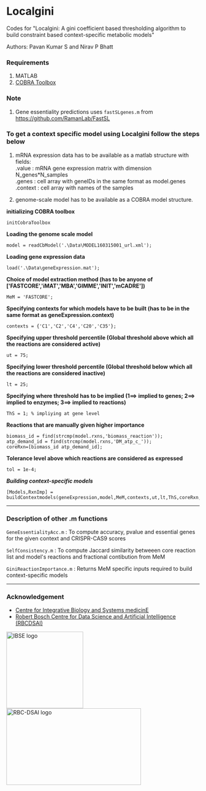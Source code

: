 # Localgini
Codes for "Localgini: A gini coefficient based thresholding algorithm to build constraint based
context-specific metabolic models"   

Authors: Pavan Kumar S and Nirav P Bhatt 

### Requirements
1. MATLAB
2. [COBRA Toolbox](http://opencobra.github.io/cobratoolbox/)

### Note
1. Gene essentiality predictions uses ```fastSLgenes.m``` from https://github.com/RamanLab/FastSL

### To get a context specific model using Localgini follow the steps below
1. mRNA expression data has to be available as a matlab structure with fields:   
  	.value : mRNA gene expression matrix with dimension N_genes*N_samples <br>
	.genes : cell array with geneIDs in the same format as model.genes <br>
	.context : cell array with names of the samples <br>

2. genome-scale model has to be available as a COBRA model structure.


**initializing COBRA toolbox**  
```
initCobraToolbox
```

**Loading the genome scale model**  
```
model = readCbModel('.\Data\MODEL160315001_url.xml');
```

**Loading gene expression data**  
```
load('.\Data\geneExpression.mat');
```

**Choice of model extraction method (has to be anyone of ['FASTCORE','iMAT','MBA','GIMME','INIT','mCADRE'])**  
```
MeM = 'FASTCORE';
```

**Specifying contexts for which models have to be built (has to be in the same format as geneExpression.context)**  
```
contexts = {'C1','C2','C4','C20','C35'};
```

**Specifying upper threshold percentile (Global threshold above which all the reactions are considered active)**  
```
ut = 75;
```

**Specifying lower threshold percentile (Global threshold below which all the reactions are considered inactive)**  
```
lt = 25;
```

**Specifying where threshold has to be implied (1==> implied to genes; 2==> implied to enzymes; 3==> implied to reactions)**  
```
ThS = 1; % impliying at gene level
```

**Reactions that are manually given higher importance**
```
biomass_id = find(strcmp(model.rxns,'biomass_reaction'));
atp_demand_id = find(strcmp(model.rxns,'DM_atp_c_'));
coreRxn=[biomass_id atp_demand_id];
```

**Tolerance level above which reactions are considered as expressed**
```
tol = 1e-4;
```

***Building context-specific models***
```
[Models,RxnImp] = buildContextmodels(geneExpression,model,MeM,contexts,ut,lt,ThS,coreRxn,,tol)
```

__________________________________________________________________________

### Description of other .m functions

```GeneEssentialityAcc.m``` : To compute accuracy, pvalue and essential genes for the given context and CRISPR-CAS9 scores

```SelfConsistency.m``` : To compute Jaccard similarity betweeen core reaction list and model's reactions and fractional contibution from MeM

```GiniReactionImportance.m``` : Returns MeM specific inputs required to build context-specific models

__________________________________________________________________________

### Acknowledgement
* [Centre for Integrative Biology and Systems medicinE](https://ibse.iitm.ac.in/)
* [Robert Bosch Centre for Data Science and Artificial Intelligence (RBCDSAI)](https://rbcdsai.iitm.ac.in/)

<img title="IBSE logo" src="https://github.com/RBC-DSAI-IITM/rbc-dsai-iitm.github.io/blob/master/images/IBSE_logo.png" height="200" width="200"><img title="RBC-DSAI logo" src="https://github.com/RBC-DSAI-IITM/rbc-dsai-iitm.github.io/blob/master/images/logo.jpg" height="200" width="351">
